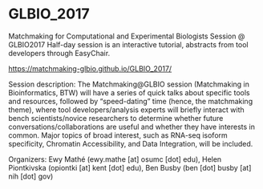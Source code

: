 # GLBIO_2017
Matchmaking for Computational and Experimental Biologists Session @ GLBIO2017
Half-day session is an interactive tutorial, abstracts from tool developers through EasyChair.

https://matchmaking-glbio.github.io/GLBIO_2017/

Session description:  The Matchmaking@GLBIO session (Matchmaking in Bioinformatics, BTW) will have a series of quick talks about specific tools and resources, followed by  “speed-dating” time (hence, the matchmaking theme), where tool developers/analysis experts will briefly interact with bench scientists/novice researchers to determine whether future conversations/collaborations are useful and whether they have interests in common. Major topics of broad interest, such as RNA-seq isoform specificity, Chromatin Accessibility, and Data Integration, will be included.

Organizers: Ewy Mathé (ewy.mathe [at] osumc [dot] edu), Helen Piontkivska (opiontki [at] kent [dot] edu), Ben Busby (ben [dot] busby [at] nih [dot] gov) 
